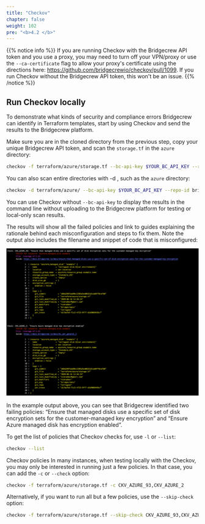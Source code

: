 ```yaml
---
title: "Checkov"
chapter: false
weight: 102
pre: "<b>4.2 </b>"
---
```


{{% notice info %}}
If you are running Checkov with the Bridgecrew API token and you use a proxy, you may need to turn off your VPN/proxy or use the `--ca-certificate` flag to allow your proxy's certificate using the directions here: https://github.com/bridgecrewio/checkov/pull/1099. If you run Checkov without the Bridgecrew API token, this won't be an issue.
{{% /notice %}}

## Run Checkov locally

To demonstrate what kinds of security and compliance errors Bridgecrew can identify in Terraform templates, start by using Checkov and send the results to the Bridgecrew platform.

Make sure you are in the cloned directory from the previous step, copy your unique Bridgecrew API token, and scan the `storage.tf` in the `azure` directory:

```bash
checkov -f terraform/azure/storage.tf --bc-api-key $YOUR_BC_API_KEY --repo-id bridgecrewio/storage
```

You can also scan entire directories with -d <path>, such as the `azure` directory:

```bash
checkov -d terraform/azure/ --bc-api-key $YOUR_BC_API_KEY --repo-id bridgecrewio/azureterragoat
```

You can use Checkov without `--bc-api-key` to display the results in the command line without uploading to the Bridgecrew platform for testing or local-only scan results.

The results will show all the failed policies and link to guides explaining the rationale behind each misconfiguration and steps to fix them. Note the output also includes the filename and snippet of code that is misconfigured:

![Checkov scan results](./images/checkov_terragoat.png "Checkov scan results of the TerraGoat repository")

In the example output above, you can see that Bridgecrew identified two failing policies: “Ensure that managed disks use a specific set of disk encryption sets for the customer-managed key encryption” and “Ensure Azure managed disk has encryption enabled”.

To get the list of policies that Checkov checks for, use `-l` or `--list`:

```bash
checkov --list
```

Checkov policies
In many instances, when testing locally with the Checkov, you may only be interested in running just a few policies. In that case, you can add the `-c` or `--check` option:

```bash
checkov -f terraform/azure/storage.tf -c CKV_AZURE_93,CKV_AZURE_2
```

Alternatively, if you want to run all but a few policies, use the `--skip-check` option:

```bash
checkov -f terraform/azure/storage.tf --skip-check CKV_AZURE_93,CKV_AZURE_2
```